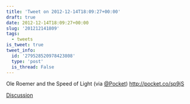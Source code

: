```yaml
---
title: 'Tweet on 2012-12-14T18:09:27+00:00'
draft: true
date: 2012-12-14T18:09:27+00:00
slug: '201212141809'
tags:
  - tweets
is_tweet: true
tweet_info:
  id: '279528520978423808'
  type: 'post'
  is_thread: False
---
```




Ole Roemer and the Speed of Light (via [@Pocket](https://x.com/Pocket)) <http://pocket.co/sp9jS>

[Discussion](https://x.com/sytelus/status/279528520978423808)
